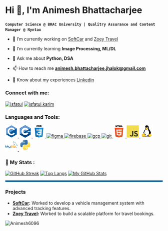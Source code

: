 # Hi 👋, I'm Animesh Bhattacharjee
**`Computer Science @ BRAC University | Qualitry Assurance and Content Manager @ Nyntax`**

- 🔭 I’m currently working on [SoftCar](https://softcartech.com/) and [Zoey Travel](https://zoeytravel.com/)

- 🌱 I’m currently learning **Image Processing, ML/DL**

- 💬 Ask me about **Python, DSA**

- 📫 How to reach me **animesh.bhattacharjee.jhalok@gmail.com**

- 📄 Know about my experiences [Linkedin](https://www.linkedin.com/in/animesh-bhattacharjee-jhalok/)

<h3 align="left">Connect with me:</h3>
<p align="left">
<a href="https://www.linkedin.com/in/animesh-bhattacharjee-jhalok/" target="blank"><img align="center" src="https://raw.githubusercontent.com/rahuldkjain/github-profile-readme-generator/master/src/images/icons/Social/linked-in-alt.svg" alt="isfatul" height="30" width="40" /></a>
<a href="https://www.facebook.com/animesh.bhattacharjee.6096" target="blank"><img align="center" src="https://raw.githubusercontent.com/rahuldkjain/github-profile-readme-generator/master/src/images/icons/Social/facebook.svg" alt="isfatul.karim" height="30" width="40" /></a>
</p>

<h3 align="left">Languages and Tools:</h3>
<p align="left">
  <a href="https://www.cprogramming.com/" target="_blank" rel="noreferrer">
    <img src="https://raw.githubusercontent.com/devicons/devicon/master/icons/c/c-original.svg" alt="c" width="40" height="40"/>
  </a>
  <a href="https://www.w3schools.com/cpp/" target="_blank" rel="noreferrer">
    <img src="https://raw.githubusercontent.com/devicons/devicon/master/icons/cplusplus/cplusplus-original.svg" alt="cplusplus" width="40" height="40"/>
  </a>
  <a href="https://www.w3schools.com/css/" target="_blank" rel="noreferrer">
    <img src="https://raw.githubusercontent.com/devicons/devicon/master/icons/css3/css3-original-wordmark.svg" alt="css3" width="40" height="40"/>
  </a>
  <a href="https://www.figma.com/" target="_blank" rel="noreferrer">
    <img src="https://www.vectorlogo.zone/logos/figma/figma-icon.svg" alt="figma" width="40" height="40"/>
  </a>
  <a href="https://firebase.google.com/" target="_blank" rel="noreferrer">
    <img src="https://www.vectorlogo.zone/logos/firebase/firebase-icon.svg" alt="firebase" width="40" height="40"/>
  </a>
  <a href="https://cloud.google.com" target="_blank" rel="noreferrer">
    <img src="https://www.vectorlogo.zone/logos/google_cloud/google_cloud-icon.svg" alt="gcp" width="40" height="40"/>
  </a>
  <a href="https://git-scm.com/" target="_blank" rel="noreferrer">
    <img src="https://www.vectorlogo.zone/logos/git-scm/git-scm-icon.svg" alt="git" width="40" height="40"/>
  </a>
  <a href="https://www.w3.org/html/" target="_blank" rel="noreferrer">
    <img src="https://raw.githubusercontent.com/devicons/devicon/master/icons/html5/html5-original-wordmark.svg" alt="html5" width="40" height="40"/>
  </a>
  <a href="https://developer.mozilla.org/en-US/docs/Web/JavaScript" target="_blank" rel="noreferrer">
    <img src="https://raw.githubusercontent.com/devicons/devicon/master/icons/javascript/javascript-original.svg" alt="javascript" width="40" height="40"/>
  </a>
  <a href="https://www.linux.org/" target="_blank" rel="noreferrer">
    <img src="https://raw.githubusercontent.com/devicons/devicon/master/icons/linux/linux-original.svg" alt="linux" width="40" height="40"/>
  </a>
  <a href="https://www.mysql.com/" target="_blank" rel="noreferrer">
    <img src="https://raw.githubusercontent.com/devicons/devicon/master/icons/mysql/mysql-original-wordmark.svg" alt="mysql" width="40" height="40"/>
  </a>
  <a href="https://www.python.org" target="_blank" rel="noreferrer">
    <img src="https://raw.githubusercontent.com/devicons/devicon/master/icons/python/python-original.svg" alt="python" width="40" height="40"/>
  </a>

### :star2: My Stats :
[![GitHub Streak](http://github-readme-streak-stats.herokuapp.com?user=Animesh6096&theme=dark&background=000000)](https://git.io/streak-stats)
[![Top Langs](https://github-readme-stats.vercel.app/api/top-langs/?username=Animesh6096&layout=compact&theme=vision-friendly-dark&langs_count=8)](https://github.com/anuraghazra/github-readme-stats)
[![My GitHub Stats](https://github-readme-stats.vercel.app/api/?username=Animesh6096&count_private=true&theme=tokyonight&showicons=true)]()

<hr style="border: 2px solid #0e75b6;">

### Projects
- **[SoftCar](https://softcartech.com/):** Worked to develop a vehicle management system with advanced tracking features.
- **[Zoey Travel](https://zoeytravel.com/):** Worked to build a scalable platform for travel bookings.

<p align="left"> <img src="https://komarev.com/ghpvc/?username=Animesh6096&label=Profile%20views&color=0e75b6&style=flat" alt="Animesh6096" /> </p>
